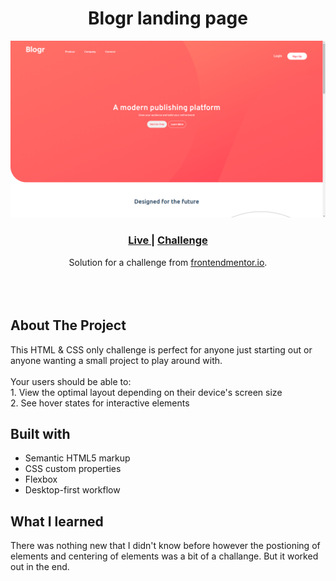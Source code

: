 <h1 align="center">Blogr landing page</h1>

![Design preview for the Blogr landing page coding challenge](./images/project-preview.png)

<div align="center">
  <h3>
    <a href="https://catherineisonline.github.io/nft-preview-card-frontendmentor/" color="white" target="_blank">
      Live
    </a>
  <span> | 
    </span>    <a href="https://www.frontendmentor.io/challenges/blogr-landing-page-EX2RLAApP" target="_blank">
      Challenge
    </a>
  </h3>
</div>
<div align="center">
   Solution for a challenge from  <a href="https://www.frontendmentor.io/" target="_blank">frontendmentor.io</a>.
</div>
<br>
<br>
<br>

## About The Project

<p>This HTML & CSS only challenge is perfect for anyone just starting out or anyone wanting a small project to play around with.
<br><br>Your users should be able to:
<br>1. View the optimal layout depending on their device's screen size
<br>2. See hover states for interactive elements</p>

## Built with

- Semantic HTML5 markup
- CSS custom properties
- Flexbox
- Desktop-first workflow

## What I learned

There was nothing new that I didn't know before however the postioning of elements and centering of elements was a bit of a challange. But it worked out in the end.
